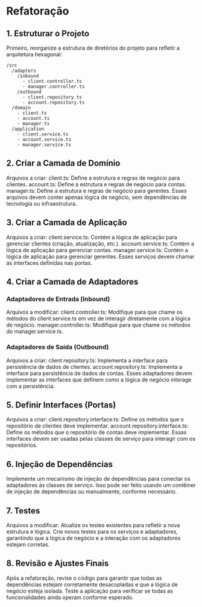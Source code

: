 # Refatoração 

## 1. Estruturar o Projeto
Primeiro, reorganize a estrutura de diretórios do projeto para refletir a arquitetura hexagonal:

```
/src
  /adapters
    /inbound
      - client.controller.ts
      - manager.controller.ts
    /outbound
      - client.repository.ts
      - account.repository.ts
  /domain
    - client.ts
    - account.ts
    - manager.ts
  /application
    - client.service.ts
    - account.service.ts
    - manager.service.ts
```

## 2. Criar a Camada de Domínio

Arquivos a criar:
client.ts: Define a estrutura e regras de negócio para clientes.
account.ts: Define a estrutura e regras de negócio para contas.
manager.ts: Define a estrutura e regras de negócio para gerentes.
Esses arquivos devem conter apenas lógica de negócio, sem dependências de tecnologia ou infraestrutura.

## 3. Criar a Camada de Aplicação
Arquivos a criar:
client.service.ts: Contém a lógica de aplicação para gerenciar clientes (criação, atualização, etc.).
account.service.ts: Contém a lógica de aplicação para gerenciar contas.
manager.service.ts: Contém a lógica de aplicação para gerenciar gerentes.
Esses serviços devem chamar as interfaces definidas nas portas.

## 4. Criar a Camada de Adaptadores

### Adaptadores de Entrada (Inbound)
Arquivos a modificar:
client.controller.ts: Modifique para que chame os métodos do client.service.ts em vez de interagir diretamente com a lógica de negócio.
manager.controller.ts: Modifique para que chame os métodos do manager.service.ts.

### Adaptadores de Saída (Outbound)
Arquivos a criar:
client.repository.ts: Implementa a interface para persistência de dados de clientes.
account.repository.ts: Implementa a interface para persistência de dados de contas.
Esses adaptadores devem implementar as interfaces que definem como a lógica de negócio interage com a persistência.

## 5. Definir Interfaces (Portas)
Arquivos a criar:
client.repository.interface.ts: Define os métodos que o repositório de clientes deve implementar.
account.repository.interface.ts: Define os métodos que o repositório de contas deve implementar.
Essas interfaces devem ser usadas pelas classes de serviço para interagir com os repositórios.

## 6. Injeção de Dependências
Implemente um mecanismo de injeção de dependências para conectar os adaptadores às classes de serviço. Isso pode ser feito usando um contêiner de injeção de dependências ou manualmente, conforme necessário.

## 7. Testes
Arquivos a modificar:
Atualize os testes existentes para refletir a nova estrutura e lógica.
Crie novos testes para os serviços e adaptadores, garantindo que a lógica de negócio e a interação com os adaptadores estejam corretas.

## 8. Revisão e Ajustes Finais
Após a refatoração, revise o código para garantir que todas as dependências estejam corretamente desacopladas e que a lógica de negócio esteja isolada. Teste a aplicação para verificar se todas as funcionalidades ainda operam conforme esperado.